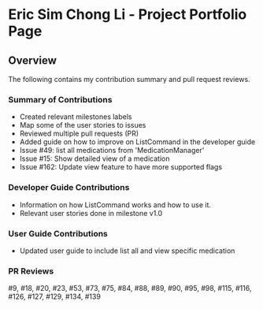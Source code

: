 # Eric Sim Chong Li - Project Portfolio Page

## Overview
The following contains my contribution summary and pull request reviews.

### Summary of Contributions
- Created relevant milestones labels
- Map some of the user stories to issues
- Reviewed multiple pull requests (PR)
- Added guide on how to improve on ListCommand in the developer guide
- Issue #49: list all medications from 'MedicationManager'
- Issue #15: Show detailed view of a medication
- Issue #162: Update view feature to have more supported flags

### Developer Guide Contributions
- Information on how ListCommand works and how to use it.
- Relevant user stories done in milestone v1.0

### User Guide Contributions
- Updated user guide to include list all and view specific medication

### PR Reviews
#9, #18, #20, #23, #53, #73, #75, #84, #88, 
#89, #90, #95, #98, #115, #116, #126, #127, 
#129, #134, #139